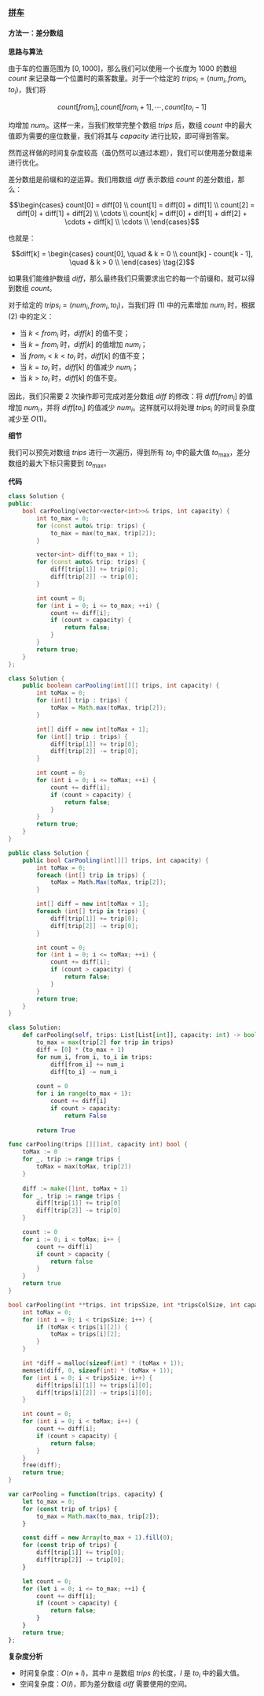 ### [拼车](https://leetcode.cn/problems/car-pooling/solutions/2546591/pin-che-by-leetcode-solution-scp6/)

#### 方法一：差分数组

**思路与算法**

由于车的位置范围为 $[0, 1000]$，那么我们可以使用一个长度为 $1000$ 的数组 $count$ 来记录每一个位置时的乘客数量。对于一个给定的 $trips_i = (num_i, from_i, to_i)$，我们将

$$count[from_i], count[from_i + 1], \cdots, count[to_i - 1] \tag{1}$$

均增加 $num_i$。这样一来，当我们枚举完整个数组 $trips$ 后，数组 $count$ 中的最大值即为需要的座位数量，我们将其与 $capacity$ 进行比较，即可得到答案。

然而这样做的时间复杂度较高（虽仍然可以通过本题），我们可以使用差分数组来进行优化。

差分数组是前缀和的逆运算。我们用数组 $diff$ 表示数组 $count$ 的差分数组，那么：

$$\begin{cases} count[0] = diff[0] \\ count[1] = diff[0] + diff[1] \\ count[2] = diff[0] + diff[1] + diff[2] \\ \cdots \\ count[k] = diff[0] + diff[1] + diff[2] + \cdots + diff[k] \\ \cdots \\ \end{cases}$$

也就是：

$$diff[k] = \begin{cases} count[0], \quad & k = 0 \\ count[k] - count[k - 1], \quad & k > 0 \\ \end{cases} \tag{2}$$

如果我们能维护数组 $diff$，那么最终我们只需要求出它的每一个前缀和，就可以得到数组 $count$。

对于给定的 $trips_i = (num_i, from_i, to_i)$，当我们将 $(1)$ 中的元素增加 $num_i$ 时，根据 $(2)$ 中的定义：

-   当 $k < from_i$ 时，$diff[k]$ 的值不变；
-   当 $k = from_i$ 时，$diff[k]$ 的值增加 $num_i$；
-   当 $from_i < k < to_i$ 时，$diff[k]$ 的值不变；
-   当 $k = to_i$ 时，$diff[k]$ 的值减少 $num_i$；
-   当 $k > to_i$ 时，$diff[k]$ 的值不变。

因此，我们只需要 $2$ 次操作即可完成对差分数组 $diff$ 的修改：将 $diff[from_i]$ 的值增加 $num_i$，并将 $diff[to_i]$ 的值减少 $num_i$。这样就可以将处理 $trips_i$ 的时间复杂度减少至 $O(1)$。

**细节**

我们可以预先对数组 $trips$ 进行一次遍历，得到所有 $to_i$ 中的最大值 $to_{\max}$，差分数组的最大下标只需要到 $to_{\max}$。

**代码**

```c++
class Solution {
public:
    bool carPooling(vector<vector<int>>& trips, int capacity) {
        int to_max = 0;
        for (const auto& trip: trips) {
            to_max = max(to_max, trip[2]);
        }

        vector<int> diff(to_max + 1);
        for (const auto& trip: trips) {
            diff[trip[1]] += trip[0];
            diff[trip[2]] -= trip[0];
        }

        int count = 0;
        for (int i = 0; i <= to_max; ++i) {
            count += diff[i];
            if (count > capacity) {
                return false;
            }
        }
        return true;
    }
};
```

```java
class Solution {
    public boolean carPooling(int[][] trips, int capacity) {
        int toMax = 0;
        for (int[] trip : trips) {
            toMax = Math.max(toMax, trip[2]);
        }

        int[] diff = new int[toMax + 1];
        for (int[] trip : trips) {
            diff[trip[1]] += trip[0];
            diff[trip[2]] -= trip[0];
        }

        int count = 0;
        for (int i = 0; i <= toMax; ++i) {
            count += diff[i];
            if (count > capacity) {
                return false;
            }
        }
        return true;
    }
}
```

```csharp
public class Solution {
    public bool CarPooling(int[][] trips, int capacity) {
        int toMax = 0;
        foreach (int[] trip in trips) {
            toMax = Math.Max(toMax, trip[2]);
        }

        int[] diff = new int[toMax + 1];
        foreach (int[] trip in trips) {
            diff[trip[1]] += trip[0];
            diff[trip[2]] -= trip[0];
        }

        int count = 0;
        for (int i = 0; i <= toMax; ++i) {
            count += diff[i];
            if (count > capacity) {
                return false;
            }
        }
        return true;
    }
}
```

```python
class Solution:
    def carPooling(self, trips: List[List[int]], capacity: int) -> bool:
        to_max = max(trip[2] for trip in trips)
        diff = [0] * (to_max + 1)
        for num_i, from_i, to_i in trips:
            diff[from_i] += num_i
            diff[to_i] -= num_i
        
        count = 0
        for i in range(to_max + 1):
            count += diff[i]
            if count > capacity:
                return False
        
        return True
```

```go
func carPooling(trips [][]int, capacity int) bool {
    toMax := 0
    for _, trip := range trips {
        toMax = max(toMax, trip[2])
    }
    
    diff := make([]int, toMax + 1)
    for _, trip := range trips {
        diff[trip[1]] += trip[0]
        diff[trip[2]] -= trip[0]
    }

    count := 0
    for i := 0; i < toMax; i++ {
        count += diff[i]
        if count > capacity {
            return false
        }
    }
    return true
}
```

```c
bool carPooling(int **trips, int tripsSize, int *tripsColSize, int capacity) {
    int toMax = 0;
    for (int i = 0; i < tripsSize; i++) {
        if (toMax < trips[i][2]) {
            toMax = trips[i][2];
        }
    }

    int *diff = malloc(sizeof(int) * (toMax + 1));
    memset(diff, 0, sizeof(int) * (toMax + 1));
    for (int i = 0; i < tripsSize; i++) {
        diff[trips[i][1]] += trips[i][0];
        diff[trips[i][2]] -= trips[i][0];
    }

    int count = 0;
    for (int i = 0; i < toMax; i++) {
        count += diff[i];
        if (count > capacity) {
            return false;
        }
    }
    free(diff);
    return true;
}
```

```javascript
var carPooling = function(trips, capacity) {
    let to_max = 0;
    for (const trip of trips) {
        to_max = Math.max(to_max, trip[2]);
    }

    const diff = new Array(to_max + 1).fill(0);
    for (const trip of trips) {
        diff[trip[1]] += trip[0];
        diff[trip[2]] -= trip[0];
    }

    let count = 0;
    for (let i = 0; i <= to_max; ++i) {
        count += diff[i];
        if (count > capacity) {
            return false;
        }
    }
    return true;
};
```

**复杂度分析**

-   时间复杂度：$O(n + l)$，其中 $n$ 是数组 $trips$ 的长度，$l$ 是 $to_i$ 中的最大值。
-   空间复杂度：$O(l)$，即为差分数组 $diff$ 需要使用的空间。
